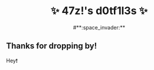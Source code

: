 
<h1 align="center">✨ 47z!'s d0tf1l3s ✨</h1>
<div align="center">
#**:space_invader:**
</div>

## **Thanks for dropping by!**

<!--<img src="https://raw.githubusercontent.com/47z1Lu7h/dotfiles/refs/heads/main/.github/assets/image.png" alt="img" align="right" width="400px">-->

Hey:exclamation:
